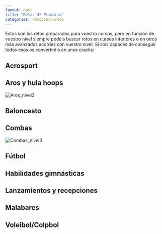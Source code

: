 ```yaml
---
layout: post
title: "Retos 3º Primaria"
categories: retosporcursos
---
```


Estos son los retos preparados para vuestro cursos, pero en función de vuestro nivel siempre podéis buscar retos en cursos inferiores o en otros más avanzados acordes con vuestro nivel. Si sois capaces de conseguir todos esos os convertiréis en unos cracks:

## Acrosport

## Aros y hula hoops

![Aros_nivel3](../images_text/aros_nivel_3_compressed.jpg)

## Baloncesto

## Combas

![Combas_nivel3](../images_text/comba_nivel_3_compressed.jpg)

## Fútbol

## Habilidades gimnásticas

## Lanzamientos y recepciones

## Malabares

## Voleibol/Colpbol
